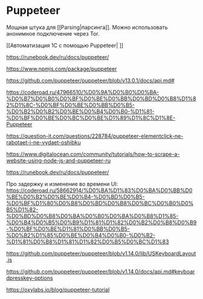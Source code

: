 # Puppeteer
Мощная штука для [[Parsing|парсинга]]. Можно использовать анонимное подключение через Tor.

[[Автоматизация 1С с помощью Puppeteer| ]]

https://runebook.dev/ru/docs/puppeteer/

https://www.npmjs.com/package/puppeteer

https://github.com/puppeteer/puppeteer/blob/v13.0.1/docs/api.md#

https://coderoad.ru/47966510/%D0%9A%D0%B0%D0%BA-%D0%B7%D0%B0%D0%BF%D0%BE%D0%BB%D0%BD%D0%B8%D1%82%D1%8C-%D0%BF%D0%BE%D0%BB%D0%B5-%D0%B2%D0%B2%D0%BE%D0%B4%D0%B0-%D1%81-%D0%BF%D0%BE%D0%BC%D0%BE%D1%89%D1%8C%D1%8E-Puppeteer

https://question-it.com/questions/228784/puppeteer-elementclick-ne-rabotaet-i-ne-vydaet-oshibku

https://www.digitalocean.com/community/tutorials/how-to-scrape-a-website-using-node-js-and-puppeteer-ru

https://runebook.dev/ru/docs/puppeteer/

Про задержку и изменение во времени UI:
https://coderoad.ru/58662914/%D0%BA%D1%83%D0%BA%D0%BB%D0%BE%D0%B2%D0%BE%D0%B4-%D0%BD%D0%B5-%D0%BF%D1%80%D0%B8%D0%BD%D0%B8%D0%BC%D0%B0%D0%B5%D1%82-%D0%BD%D0%B8%D0%BA%D0%B0%D0%BA%D0%B8%D1%85-%D0%B4%D0%B5%D0%B9%D1%81%D1%82%D0%B2%D0%B8%D0%B9-%D0%BF%D0%BE%D1%81%D0%BB%D0%B5-%D0%B2%D1%85%D0%BE%D0%B4%D0%B0-%D0%B2-%D1%81%D0%B8%D1%81%D1%82%D0%B5%D0%BC%D1%83

https://github.com/puppeteer/puppeteer/blob/v1.14.0/lib/USKeyboardLayout.js

https://github.com/puppeteer/puppeteer/blob/v1.14.0/docs/api.md#keyboardpresskey-options

https://oxylabs.io/blog/puppeteer-tutorial